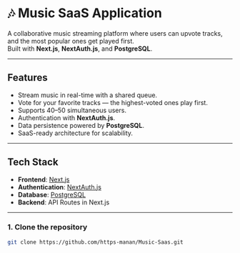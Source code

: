 # 🎶 Music SaaS Application

A collaborative music streaming platform where users can upvote tracks, and the most popular ones get played first.  
Built with **Next.js**, **NextAuth.js**, and **PostgreSQL**.

---

## Features
- Stream music in real-time with a shared queue.  
- Vote for your favorite tracks — the highest-voted ones play first.  
- Supports 40–50 simultaneous users.  
- Authentication with **NextAuth.js**.  
- Data persistence powered by **PostgreSQL**.  
- SaaS-ready architecture for scalability.  

---

## Tech Stack
- **Frontend**: [Next.js](https://nextjs.org/)  
- **Authentication**: [NextAuth.js](https://next-auth.js.org/)  
- **Database**: [PostgreSQL](https://www.postgresql.org/)  
- **Backend**: API Routes in Next.js  

---

### 1. Clone the repository
```bash
git clone https://github.com/https-manan/Music-Saas.git
